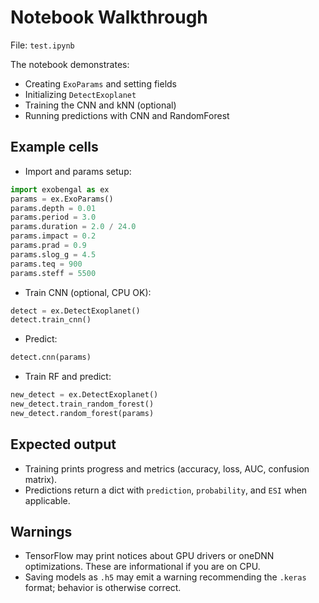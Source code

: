 # Notebook Walkthrough

File: `test.ipynb`

The notebook demonstrates:
- Creating `ExoParams` and setting fields
- Initializing `DetectExoplanet`
- Training the CNN and kNN (optional)
- Running predictions with CNN and RandomForest

## Example cells

- Import and params setup:
```python
import exobengal as ex
params = ex.ExoParams()
params.depth = 0.01
params.period = 3.0
params.duration = 2.0 / 24.0
params.impact = 0.2
params.prad = 0.9
params.slog_g = 4.5
params.teq = 900
params.steff = 5500
```

- Train CNN (optional, CPU OK):
```python
detect = ex.DetectExoplanet()
detect.train_cnn()
```

- Predict:
```python
detect.cnn(params)
```

- Train RF and predict:
```python
new_detect = ex.DetectExoplanet()
new_detect.train_random_forest()
new_detect.random_forest(params)
```

## Expected output

- Training prints progress and metrics (accuracy, loss, AUC, confusion matrix).
- Predictions return a dict with `prediction`, `probability`, and `ESI` when applicable.

## Warnings

- TensorFlow may print notices about GPU drivers or oneDNN optimizations. These are informational if you are on CPU.
- Saving models as `.h5` may emit a warning recommending the `.keras` format; behavior is otherwise correct.
